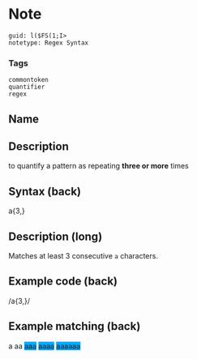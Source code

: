 # Note
```
guid: l($FS(1;I>
notetype: Regex Syntax
```

### Tags
```
commontoken
quantifier
regex
```

## Name


## Description
to quantify a pattern as repeating <b>three or more</b> times

## Syntax (back)
<div>
  a{3,}
</div>

## Description (long)
Matches at least 3 consecutive `a` characters.

## Example code (back)
<div>
  <div>
    /a{3,}/
  </div>
</div>

## Example matching (back)
<div>
  a aa <span style="background-color: rgb(0, 170, 255);">aaa</span>
  <span style="background-color: rgb(0, 170, 255);">aaaa</span>
  <span style="background-color: rgb(0, 170, 255);">aaaaaa</span>
</div>
